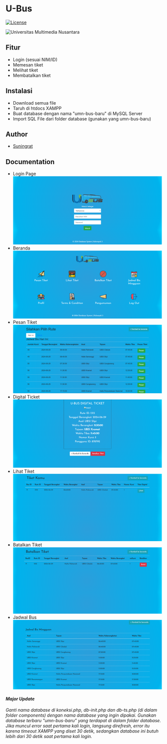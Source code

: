 # U-Bus
[![License](http://img.shields.io/:license-mit-blue.svg)](http://doge.mit-license.org)

![Universitas Multimedia Nusantara](https://cdns.klimg.com/merdeka.com/i/w/news/2019/09/19/1110741/670x335/umn-tawarkan-beasiswa-sejumlah-program-studi-khusus-minat.jpg)

## Fitur
- Login (sesuai NIM/ID)
- Memesan tiket
- Melihat tiket
- Membatalkan tiket

## Instalasi
- Download semua file
- Taruh di htdocs XAMPP
- Buat database dengan nama "umn-bus-baru" di MySQL Server
- Import SQL File dari folder database (gunakan yang umn-bus-baru)

## Author
- [Suningrat]( https://github.com/soeningrat )

## Documentation
- Login Page
![Login](images/documentation/login.png)
- Beranda
![Beranda](images/documentation/beranda.png)
- Pesan Tiket
![Pesan Tiket](images/documentation/pesantiket.png)
- Digital Ticket
![Digital Ticket](images/documentation/cetaktiket.png)
- Lihat Tiket
![Tiket](images/documentation/lihattiket.png)
- Batalkan Tiket
![Batalkan Tiket](images/documentation/bataltiket.png)
- Jadwal Bus
![Jadwal Bus](images/documentation/jadwalbus.png)


#### <i>Major Update<i>
<i>Ganti nama database di koneksi.php, db-init.php dan db-ts.php (di dalam folder components) dengan nama database yang ingin dipakai. Gunakan database terbaru "umn-bus-baru" yang terdapat di dalam folder database. <bold> Jika muncul error saat pertama kali login, langsung direfresh, error itu karena timeout XAMPP yang diset 30 detik, sedangkan database ini butuh lebih dari 30 detik saat pertama kali login.</bold><i><br>
